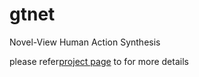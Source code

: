 # gtnet
Novel-View Human Action Synthesis

please refer[project page](http://www.eecs.qmul.ac.uk/~andrea/) to for more details

